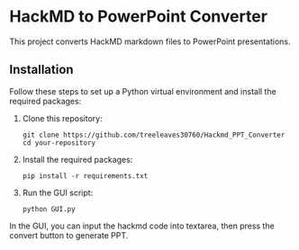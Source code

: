 # HackMD to PowerPoint Converter

This project converts HackMD markdown files to PowerPoint presentations.

## Installation

Follow these steps to set up a Python virtual environment and install the required packages:

1. Clone this repository:

    ```
    git clone https://github.com/treeleaves30760/Hackmd_PPT_Converter
    cd your-repository
    ```

2. Install the required packages:

    ```
    pip install -r requirements.txt
    ```

3. Run the GUI script:

    ```
    python GUI.py
    ```

In the GUI, you can input the hackmd code into textarea, then press the convert button to generate PPT.
